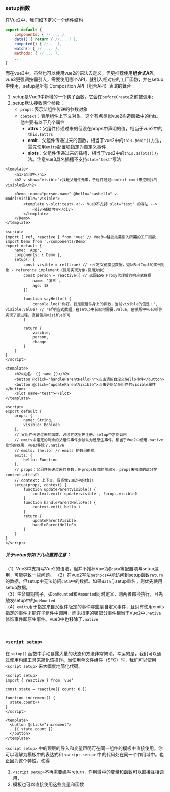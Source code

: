 ### setup函数

在Vue2中，我们如下定义一个组件结构
```js
export default {
    components: { // ... },
    data() { return { //... } },
    computed() { //... },
    watch() { // ...  },
    methods: { // ... },
    ...
}
```

而在vue3中，虽然也可以使用vue2的语法去定义，但更推荐使用**组合式API**。vue3更强调按需引入，需要使用哪个API，就引入相对应的工厂函数，并在setup中使用，setup是所有 Composition API（组合API）表演的舞台

1. setup是Vue3中新增的一个钩子函数，它会在`beforeCreate`之前被调用;
2. setup默认接收两个参数：
   - `props`: 表示父组件传递的参数对象
   - `context`：表示组件上下文对象，这个有点类似vue2构造函数中的this。他主要有以下几个属性
     - **attrs**：父组件传递过来的但没在props中声明的值，相当于vue2中的`this.$attrs`
     - **emit**：父组件传递过来的函数，相当于vue2中的`this.$emit()`方法，需先使用`emits`配置项指定为自定义事件
     - **slots**：父组件传递过来的插槽，相当于vue2中的`this.$slots()`方法。注意vue3具名插槽不支持`slot="test"`写法


```vue
<template>
    <h1>父组件</h1>
    <h2 v-show="visible">我是父组件元素，子组件通过context.emit来控制我的visible值</h2>

    <Demo :name="person.name" @hello="sayHello" v-model:visible="visible">
        <template v-slot:test> <!-- Vue3不支持 slot="test" 的写法 -->
            <div>插槽内容</div>
        </template>
    </Demo>
</template>

<script>
import { ref, reactive } from 'vue' // Vue3中建议按需引入所需的工厂函数
import Demo from './components/Demo'
export default {
    name: 'App',
    components: { Demo },
    setup() {
        const visible = ref(true) // ref定义值类型数据，返回RefImpl的实例对象 - reference implement（引用实现对象-引用对象）
        const person = reactive({ // 返回ES6 Proxy代理后的响应式数据
            name: '张三',
            age: 18
        })

        function sayHello() {
            console.log('你好，我是服组件身上的函数，当前visible的值是：', visible.value) // ref响应式数据，在setup中获取时需要.value，在模版中vue3帮你实现了该过程，直接使用visible即可
        }
        
        return {
            visible,
            person,
            change
        }
    }
}
</script>
```

```vue
<template>
    <h2>姓名: {{ name }}</h2>
    <button @click="handleParentHelloFn">点击调用自定义hello事件</button>
    <button @click="updateParentVisible">点击更新父亲组件的visible属性</button>
    <slot name="test"></slot>
</template>

<script>
export default {
    props: {
        name: String,
        visible: Boolean
    },
    // 父组件传递过来的函数，必须在这里先注册，setup中才能调用
    // emits未指定的剩余的父组件事件会被认为是原生事件，相当于Vue2中使用.native修饰的效果，vue3移除了.native
    // emits: [hello] // emits 的数组形式
    emits: {
        hello: Function
    },
    // props：父组件传递过来的参数，用props接收的那部分。props未接收的部分在context.attrs中
    // context: 上下文，有点像vue2中的this
    setup(props, context) {
        function updateParentVisible() {
            context.emit('update:visible', !props.visible)
        }
        function handleParentHelloFn() {
            context.emit('hello')
        }
        return {
            updateParentVisible,
            handleParentHelloFn
        }
    }
}
</script>
```

##### 关于setup有如下几点需要注意：
（1）Vue3中支持写Vue2的语法，但并不推荐Vue2如`data`等配置项与setup混用，可能导致一些问题。
（2）在vue2写法`methods`中能访问到setup函数`return`的数据，但setup中无法访问`data`中的数据。如果`data`与setup重名，则优先使用setup数据。<br>
（3）生命周期钩子，如`onMounted`和V`mounted`同时定义，则两者都会执行，且先触发setup中的`onMounted`<br>
（4）`emits`用于指定来自父组件版定的事件哪些是自定义事件，且只有使用emits指定的事件才能在子组件中调用，而未指定的哪部分事件相当于Vue2中`.native`修饰事件即原生事件。vue3中也移除了`.native`

&emsp;


### `<script setup>`

在 `setup()` 函数中手动暴露大量的状态和方法非常繁琐。幸运的是，我们可以通过使用构建工具来简化该操作。当使用单文件组件（SFC）时，我们可以使用 `<script setup>` 来大幅度地简化代码。

```vue
<script setup>
import { reactive } from 'vue'

const state = reactive({ count: 0 })

function increment() {
  state.count++
}
</script>

<template>
  <button @click="increment">
    {{ state.count }}
  </button>
</template>
```

`<script setup>` 中的顶层的导入和变量声明可在同一组件的模板中直接使用。你可以理解为模板中的表达式和 `<script setup>` 中的代码处在同一个作用域中。也正因为这个特性，使得
1. `<script setup>`不再需要编写return，作用域中的变量和函数可以直接互相调用，
2. 模板也可以直接使用这些变量和函数

